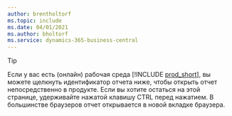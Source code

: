 ```yaml
---
author: brentholtorf
ms.topic: include
ms.date: 04/01/2021
ms.author: bholtorf
ms.service: dynamics-365-business-central
---
```


> [!TIP]
> Если у вас есть (онлайн) рабочая среда [!INCLUDE [prod_short](prod_short.md)], вы можете щелкнуть идентификатор отчета ниже, чтобы открыть отчет непосредственно в продукте. Если вы хотите остаться на этой странице, удерживайте нажатой клавишу CTRL перед нажатием. В большинстве браузеров отчет открывается в новой вкладке браузера. 